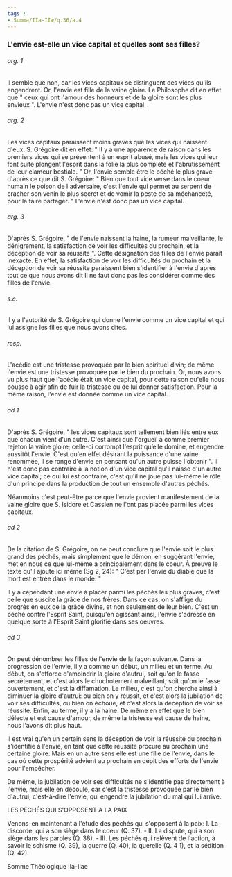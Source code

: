 ```yaml
---
tags : 
- Summa/IIa-IIæ/q.36/a.4
---
```


### L'envie est-elle un vice capital et quelles sont ses filles?

###### arg. 1
Il semble que non, car les vices capitaux se distinguent des vices qu'ils engendrent. Or, l'envie est fille de la vaine gloire. Le Philosophe dit en effet que " ceux qui ont l'amour des honneurs et de la gloire sont les plus envieux ". L'envie n'est donc pas un vice capital. 

###### arg. 2
Les vices capitaux paraissent moins graves que les vices qui naissent d'eux. S. Grégoire dit en effet: " Il y a une apparence de raison dans les premiers vices qui se présentent à un esprit abusé, mais les vices qui leur font suite plongent l'esprit dans la folie la plus complète et l'abrutissement de leur clameur bestiale. " Or, l'envie semble être le péché le plus grave d'après ce que dit S. Grégoire: " Bien que tout vice verse dans le coeur humain le poison de l'adversaire, c'est l'envie qui permet au serpent de cracher son venin le plus secret et de vomir la peste de sa méchanceté, pour la faire partager. " L'envie n'est donc pas un vice capital. 

###### arg. 3
D'après S. Grégoire, " de l'envie naissent la haine, la rumeur malveillante, le dénigrement, la satisfaction de voir les difficultés du prochain, et la déception de voir sa réussite ". Cette désignation des filles de l'envie paraît inexacte. En effet, la satisfaction de voir les difficultés du prochain et la déception de voir sa réussite paraissent bien s'identifier à l'envie d'après tout ce que nous avons dit Il ne faut donc pas les considérer comme des filles de l'envie. 

###### s.c.
il y a l'autorité de S. Grégoire qui donne l'envie comme un vice capital et qui lui assigne les filles que nous avons dites. 

###### resp.
L'acédie est une tristesse provoquée par le bien spirituel divin; de même l'envie est une tristesse provoquée par le bien du prochain. Or, nous avons vu plus haut que l'acédie était un vice capital, pour cette raison qu'elle nous pousse à agir afin de fuir la tristesse ou de lui donner satisfaction. Pour la même raison, l'envie est donnée comme un vice capital. 

###### ad 1
D'après S. Grégoire, " les vices capitaux sont tellement bien liés entre eux que chacun vient d'un autre. C'est ainsi que l'orgueil a comme premier rejeton la vaine gloire; celle-ci corrompt l'esprit qu’elle domine, et engendre aussitôt l'envie. C'est qu'en effet désirant la puissance d'une vaine renommée, il se ronge d'envie en pensant qu'un autre puisse l'obtenir ". Il n'est donc pas contraire à la notion d'un vice capital qu'il naisse d'un autre vice capital; ce qui lui est contraire, c'est qu'il ne joue pas lui-même le rôle d'un principe dans la production de tout un ensemble d'autres péchés. 

Néanmoins c'est peut-être parce que l'envie provient manifestement de la vaine gloire que S. Isidore et Cassien ne l'ont pas placée parmi les vices capitaux. 

###### ad 2
De la citation de S. Grégoire, on ne peut conclure que l'envie soit le plus grand des péchés, mais simplement que le démon, en suggérant l'envie, met en nous ce que lui-même a principalement dans le coeur. À preuve le texte qu'il ajoute ici même (Sg 2, 24): " C'est par l'envie du diable que la mort est entrée dans le monde. " 

Il y a cependant une envie à placer parmi les péchés les plus graves, c'est celle que suscite la grâce de nos frères. Dans ce cas, on s'afflige du progrès en eux de la grâce divine, et non seulement de leur bien. C'est un péché contre l'Esprit Saint, puisqu'en agissant ainsi, l'envie s'adresse en quelque sorte à l'Esprit Saint glorifié dans ses oeuvres. 

###### ad 3
On peut dénombrer les filles de l'envie de la façon suivante. Dans la progression de l'envie, il y a comme un début, un milieu et un terme. Au début, on s'efforce d'amoindrir la gloire d'autrui, soit qu'on le fasse secrètement, et c'est alors le chuchotement malveillant; soit qu'on le fasse ouvertement, et c'est la diffamation. Le milieu, c'est qu'on cherche ainsi à diminuer la gloire d'autrui: ou bien on y réussit, et c'est alors la jubilation de voir ses difficultés, ou bien on échoue, et c'est alors la déception de voir sa réussite. Enfin, au terme, il y a la haine. De même en effet que le bien délecte et est cause d'amour, de même la tristesse est cause de haine, nous l'avons dit plus haut. 

Il est vrai qu'en un certain sens la déception de voir la réussite du prochain s'identifie à l'envie, en tant que cette réussite procure au prochain une certaine gloire. Mais en un autre sens elle est une fille de l'envie, dans le cas où cette prospérité advient au prochain en dépit des efforts de l'envie pour l'empêcher. 

De même, la jubilation de voir ses difficultés ne s'identifie pas directement à l'envie, mais elle en découle, car c'est la tristesse provoquée par le bien d'autrui, c'est-à-dire l'envie, qui engendre la jubilation du mal qui lui arrive. 

LES PÉCHÉS QUI S'OPPOSENT A LA PAIX 

Venons-en maintenant à l'étude des péchés qui s'opposent à la paix: I. La discorde, qui a son siège dans le coeur (Q. 37). - II. La dispute, qui a son siège dans les paroles (Q. 38). - III. Les péchés qui relèvent de l'action, à savoir le schisme (Q. 39), la guerre (Q. 40), la querelle (Q. 4 1), et la sédition (Q. 42). 

Somme Théologique IIa-IIae 

